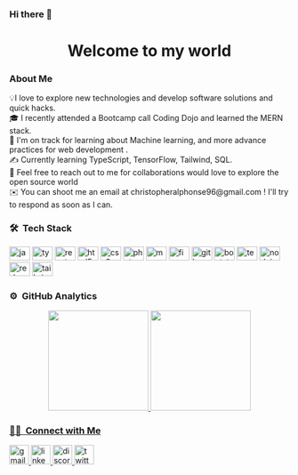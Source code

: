 ### Hi there 👋



<h1 align="center">Welcome to my world</h1>



### About Me

<p align="left">💡I love to explore new technologies and develop software solutions and quick hacks.<br>🎓 I recently attended a Bootcamp call Coding Dojo and learned the MERN stack.<br>🌱 I'm on track for learning about Machine learning, and more advance practices for web development .<br>✍️ Currently learning TypeScript, TensorFlow, Tailwind, SQL.<br>💬 Feel free to reach out to me for collaborations would love to explore the open source world<br>✉️ You can shoot me an email at christopheralphonse96@gmail.com ! I'll try to respond as soon as I can.</p>



### 🛠 &nbsp;Tech Stack

<div align="left">
  <img src="https://cdn.jsdelivr.net/gh/devicons/devicon/icons/javascript/javascript-original.svg" height="25" width="37" alt="javascript logo"  />
  <img src="https://cdn.jsdelivr.net/gh/devicons/devicon/icons/typescript/typescript-plain.svg" height="25" width="37" alt="typescript logo"  />
  <img src="https://cdn.jsdelivr.net/gh/devicons/devicon/icons/react/react-original.svg" height="25" width="37" alt="react logo"  />
  <img src="https://cdn.jsdelivr.net/gh/devicons/devicon/icons/html5/html5-plain-wordmark.svg" height="25" width="37" alt="html5 logo"  />
  <img src="https://cdn.jsdelivr.net/gh/devicons/devicon/icons/css3/css3-plain-wordmark.svg" height="25" width="37" alt="css3 logo"  />
  <img src="https://cdn.jsdelivr.net/gh/devicons/devicon/icons/photoshop/photoshop-line.svg" height="25" width="37" alt="photoshop logo"  />
  <img src="https://cdn.jsdelivr.net/gh/devicons/devicon/icons/mongodb/mongodb-original.svg" height="25" width="37" alt="mongodb logo"  />
  <img src="https://cdn.jsdelivr.net/gh/devicons/devicon/icons/figma/figma-original.svg" height="25" width="37" alt="figma logo"  />
  <img src="https://cdn.jsdelivr.net/gh/devicons/devicon/icons/git/git-original.svg" height="25" width="37" alt="git logo"  />
  <img src="https://cdn.jsdelivr.net/gh/devicons/devicon/icons/bootstrap/bootstrap-original.svg" height="25" width="37" alt="bootstrap logo"  />
  <img src="https://cdn.jsdelivr.net/gh/devicons/devicon/icons/tensorflow/tensorflow-original.svg" height="25" width="37" alt="tensorflow logo"  />
  <img src="https://cdn.jsdelivr.net/gh/devicons/devicon/icons/nodejs/nodejs-original.svg" height="25" width="37" alt="nodejs logo"  />
  <img src="https://cdn.jsdelivr.net/gh/devicons/devicon/icons/redux/redux-original.svg" height="25" width="37" alt="redux logo"  />
  <img src="https://cdn.jsdelivr.net/gh/devicons/devicon/icons/tailwindcss/tailwindcss-plain.svg" height="25" width="37" alt="tailwindcss logo"  />
</div>



### ⚙️ &nbsp;GitHub Analytics

<p align="center">
<a href="https://github.com/christopheralphonse">
  <img height="180em" src="https://github-readme-stats-eight-theta.vercel.app/api?username=christopheralphonse&show_icons=true&theme=dracula&include_all_commits=true&count_private=true"/>
  <img height="180em" src="https://github-readme-stats-eight-theta.vercel.app/api/top-langs/?username=christopheralphonse&&layout=compact&langs_count=8&theme=dracula"/>
  </p>



### 🤝🏻 &nbsp;Connect with Me

<div align="left">
  <a href="mailto:christopheralphonse96@gmail.com" target="_blank">
    <img src="https://img.shields.io/static/v1?message=Gmail&logo=gmail&label=&color=D14836&logoColor=white&labelColor=&style=for-the-badge" height="35" alt="gmail logo"  />
  </a>
  <a href="https://www.linkedin.com/in/christopher-alphonse" target="_blank">
    <img src="https://img.shields.io/static/v1?message=LinkedIn&logo=linkedin&label=&color=0077B5&logoColor=white&labelColor=&style=for-the-badge" height="35" alt="linkedin logo"  />
  </a>
  <a href="https://discord.gg/sbhuQdEGpD" target="_blank">
    <img src="https://img.shields.io/static/v1?message=Discord&logo=discord&label=&color=7289DA&logoColor=white&labelColor=&style=for-the-badge" height="35" alt="discord logo"  />
  </a>
  <a href="https://twitter.com/trackoalphonse" target="_blank">
    <img src="https://img.shields.io/static/v1?message=Twitter&logo=twitter&label=&color=1DA1F2&logoColor=white&labelColor=&style=for-the-badge" height="35" alt="twitter logo"  />
  </a>
</div>

